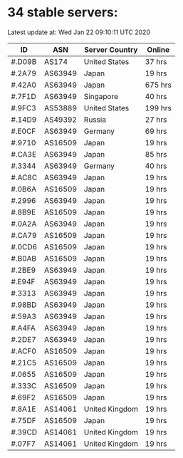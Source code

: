 # 34 stable servers:

Latest update at: Wed Jan 22 09:10:11 UTC 2020

| ID | ASN | Server Country | Online |
| -- | --- | -------------- | ------ |
| #.D09B | AS174 | United States | 37 hrs |
| #.2A79 | AS63949 | Japan | 19 hrs |
| #.42A0 | AS63949 | Japan | 675 hrs |
| #.7F1D | AS63949 | Singapore | 40 hrs |
| #.9FC3 | AS53889 | United States | 199 hrs |
| #.14D9 | AS49392 | Russia | 27 hrs |
| #.E0CF | AS63949 | Germany | 69 hrs |
| #.9710 | AS16509 | Japan | 19 hrs |
| #.CA3E | AS63949 | Japan | 85 hrs |
| #.3344 | AS63949 | Germany | 40 hrs |
| #.AC8C | AS63949 | Japan | 19 hrs |
| #.0B6A | AS16509 | Japan | 19 hrs |
| #.2996 | AS63949 | Japan | 19 hrs |
| #.8B9E | AS16509 | Japan | 19 hrs |
| #.0A2A | AS63949 | Japan | 19 hrs |
| #.CA79 | AS16509 | Japan | 19 hrs |
| #.0CD6 | AS16509 | Japan | 19 hrs |
| #.B0AB | AS16509 | Japan | 19 hrs |
| #.2BE9 | AS63949 | Japan | 19 hrs |
| #.E94F | AS63949 | Japan | 19 hrs |
| #.3313 | AS63949 | Japan | 19 hrs |
| #.98BD | AS63949 | Japan | 19 hrs |
| #.59A3 | AS63949 | Japan | 19 hrs |
| #.A4FA | AS63949 | Japan | 19 hrs |
| #.2DE7 | AS63949 | Japan | 19 hrs |
| #.ACF0 | AS16509 | Japan | 19 hrs |
| #.21C5 | AS16509 | Japan | 19 hrs |
| #.0655 | AS16509 | Japan | 19 hrs |
| #.333C | AS16509 | Japan | 19 hrs |
| #.69F2 | AS16509 | Japan | 19 hrs |
| #.8A1E | AS14061 | United Kingdom | 19 hrs |
| #.75DF | AS16509 | Japan | 19 hrs |
| #.39CD | AS14061 | United Kingdom | 19 hrs |
| #.07F7 | AS14061 | United Kingdom | 19 hrs |

